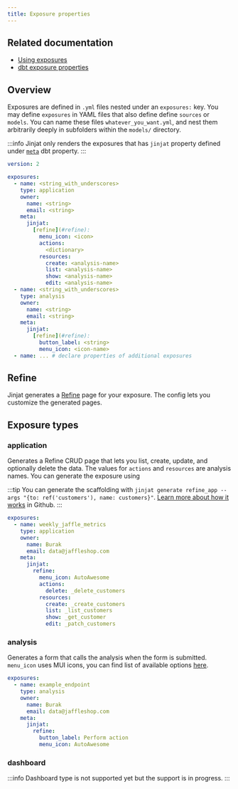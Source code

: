 ```yaml
---
title: Exposure properties
---
```


## Related documentation
- [Using exposures](https://docs.getdbt.com/docs/build/exposures)
- [dbt exposure properties](https://docs.getdbt.com/reference/exposure-properties)

## Overview

Exposures are defined in `.yml` files nested under an `exposures:` key. You may define `exposures` in YAML files that also define define `sources` or `models`.
You can name these files `whatever_you_want.yml`, and nest them arbitrarily deeply in subfolders within the `models/` directory.

:::info
Jinjat only renders the exposures that has `jinjat` property defined under [`meta`](https://docs.getdbt.com/reference/resource-configs/meta) dbt property.
:::

<File name='models/<filename>.yml'>

```yml
version: 2

exposures:
  - name: <string_with_underscores>
    type: application
    owner:
      name: <string>
      email: <string>
    meta:
      jinjat:
        [refine](#refine):
          menu_icon: <icon>
          actions: 
            <dictionary>
          resources:
            create: <analysis-name>
            list: <analysis-name>
            show: <analysis-name>
            edit: <analysis-name>
  - name: <string_with_underscores>
    type: analysis
    owner:
      name: <string>
      email: <string>
    meta:
      jinjat:
        [refine](#refine):
          button_label: <string>
          menu_icon: <icon-name>
  - name: ... # declare properties of additional exposures
```
</File>

## Refine

Jinjat generates a [Refine](/integrations/refine) page for your exposure. The config lets you customize the generated pages.

## Exposure types

### application

Generates a Refine CRUD page that lets you list, create, update, and optionally delete the data. The values for `actions` and `resources` are analysis names. You can generate the exposure using 

:::tip
 You can generate the scaffolding with `jinjat generate refine_app --args "{to: ref('customers'), name: customers}"`. [Learn more about how it works](https://github.com/jinjat-data/dbt_jinjat#refine_app-source) in Github.
:::

```yaml
exposures:
  - name: weekly_jaffle_metrics
    type: application            
    owner:
      name: Burak
      email: data@jaffleshop.com
    meta:
      jinjat:
        refine:
          menu_icon: AutoAwesome
          actions:
            delete: _delete_customers
          resources:
            create: _create_customers
            list: _list_customers
            show: _get_customer
            edit: _patch_customers
```

### analysis

Generates a form that calls the analysis when the form is submitted. `menu_icon` uses MUI icons, you can find list of available options [here](https://mui.com/material-ui/material-icons/).

```yml
exposures:
  - name: example_endpoint
    type: analysis
    owner:
      name: Burak
      email: data@jaffleshop.com
    meta:
      jinjat:
        refine:
          button_label: Perform action
          menu_icon: AutoAwesome
```

### dashboard

:::info
Dashboard type is not supported yet but the support is in progress.
:::